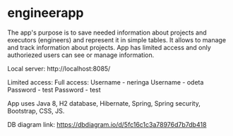 # engineerapp
The app's purpose is to save needed information about projects and executors (engineers) and represent it in simple tables. It allows to manage and track information about projects. App has limited access and only authoriezed users can see or manage information.  

Local server: http://localhost:8085/

Limited access:             Full access:
Username - neringa          Username - odeta
Password - test             Password - test

App uses Java 8, H2 database, Hibernate, Spring, Spring security, Bootstrap, CSS, JS.

DB diagram link:
https://dbdiagram.io/d/5fc16c1c3a78976d7b7db418
